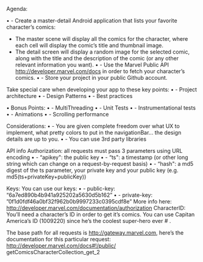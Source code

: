 Agenda:

•	-  Create a master-detail Android application that lists your favorite character’s comics:
- The master scene will display all the comics for the character, where each cell will display the comic’s title and thumbnail image.
- The detail screen will display a random image for the selected comic, along with the title and the description of the comic (or any other relevant information you want).
•	-  Use the Marvel Public API http://developer.marvel.com/docs in order to fetch your character’s comics.
•	-  Store your project in your public Github account.


Take special care when developing your app to these key points:
•	-  Project architecture
•	-  Design Patterns
•	-  Best practices


•	Bonus Points:
•	-  MultiThreading
•	-  Unit Tests
•	-  Instrumentational tests
•	-  Animations
•	-  Scrolling performance


Considerations:
•	-  You are given complete freedom over what UX to implement, what pretty colors to put in the navigationBar... the design details are up to you.
•	-  You can use 3rd party libraries


API info
Authorization: all requests must pass 3 parameters using URL encoding
•	-  “apikey": the public key
•	-  “ts": a timestamp (or other long string which can change on a request-by-request
basis)
•	-  “hash": a md5 digest of the ts parameter, your private key and your public key (e.g.
md5(ts+privateKey+publicKey))


Keys: You can use our keys:
•	-  public-key: “6a7ed890b4b941a925202a5630d5b162”
•	-  private-key: ”0f1d0fdf46a0bf32f962b0b9997233c0395cdf8e”
More info here: http://developer.marvel.com/documentation/authorization
CharacterID: You’ll need a character’s ID in order to get it’s comics. You can use Capitan
America’s ID (1009220) since he’s the coolest super-hero ever # .


The base path for all requests is http://gateway.marvel.com, here’s the documentation for this particular request: http://developer.marvel.com/docs#!/public/ getComicsCharacterCollection_get_2
